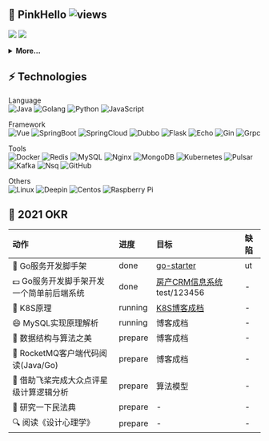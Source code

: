 ## 👷 PinkHello ![views](https://views.whatilearened.today/views/github/pinkhello/pinkhello.svg)
![](https://github-readme-stats.vercel.app/api?username=pinkhello&show_icons=true&theme=vue&hide_border=true&line_height=20&count_private=true)
![](https://github-readme-stats.vercel.app/api/top-langs/?username=pinkhello&layout=compact&hide_border=true&hide=html,vim&count_private=true)
<details>
 <summary><b>More...</b></summary>

```go
PinkHello := &Info {
    Name: "PinkHello",
    Occupation: "Full Stack Developer",
    Email: "lee123lee123@163.com",
    Wechat: "chess_1",
    Website: "https://pinkhello.me",
    Location: "Shanghai China"
}
```
</details>

## ⚡ Technologies

Language   
![Java](https://img.shields.io/badge/-Java-black?style=flat-square&logo=Java) 
![Golang](https://img.shields.io/badge/-Golang-black?style=flat-square&logo=Golang) 
![Python](https://img.shields.io/badge/-Python-black?style=flat-square&logo=Python)
![JavaScript](https://img.shields.io/badge/-JavaScript-black?style=flat-square&logo=JavaScript)

Framework   
![Vue](https://img.shields.io/badge/-Vue-000000?style=flat-square&logo=Vue.js)
![SpringBoot](https://img.shields.io/badge/-SpringBoot-black?style=flat-square&logo=SpringBoot)
![SpringCloud](https://img.shields.io/badge/-SpringCloud-black?style=flat-square&logo=SpringCloud)
![Dubbo](https://img.shields.io/badge/-Dubbo-black?style=flat-square&logo=Dubbo)
![Flask](https://img.shields.io/badge/-Flask-black?style=flat-square&logo=Flask)
![Echo](https://img.shields.io/badge/-Echo-black?style=flat-square&logo=Echo)
![Gin](https://img.shields.io/badge/-Gin-black?style=flat-square&logo=Gin)
![Grpc](https://img.shields.io/badge/-Grpc-black?style=flat-square&logo=Grpc)

Tools   
![Docker](https://img.shields.io/badge/-Docker-black?style=flat-square&logo=Docker)
![Redis](https://img.shields.io/badge/-Redis-black?style=flat-square&logo=Redis)
![MySQL](https://img.shields.io/badge/-MySQL-black?style=flat-square&logo=mysql)
![Nginx](https://img.shields.io/badge/-Nginx-black?style=flat-square&logo=Nginx)
![MongoDB](https://img.shields.io/badge/-MongoDB-black?style=flat-square&logo=MongoDB)
![Kubernetes](https://img.shields.io/badge/-Kubernetes-black?style=flat-square&logo=Kubernetes)
![Pulsar](https://img.shields.io/badge/-Pulsar-black?style=flat-square&logo=Pulsar)
![Kafka](https://img.shields.io/badge/-Kafka-black?style=flat-square&logo=Kafka)
![Nsq](https://img.shields.io/badge/-Nsq-black?style=flat-square&logo=Nsq)
![GitHub](https://img.shields.io/badge/-GitHub-181717?style=flat-square&logo=github)

Others   
![Linux](https://img.shields.io/badge/-Linux-black?style=flat-square&logo=Linux)
![Deepin](https://img.shields.io/badge/-Deepin-007CFF?style=flat-square&logo=deepin)
![Centos](https://img.shields.io/badge/-Centos-262577?style=flat-square&logo=Centos)
![Raspberry Pi](https://img.shields.io/badge/-Raspberry%20Pi-C51A4A?style=flat-square&logo=Raspberry-Pi)

## 🚀 2021 OKR
| 动作 | 进度 | 目标 | 缺陷 |
| :---- | :---- | :---- | :---- |
| 👯 Go服务开发脚手架 | done | [go-starter](https://github.com/PinkHello/go-starter) | ut |
| 💵 Go服务开发脚手架开发一个简单前后端系统 | done | [房产CRM信息系统](http://121.4.242.26) test/123456  | - |  
| 🐳 K8S原理 | running | [K8S博客成档](https://pinkhello.me/categories/k8s/) | - |  
| 😄 MySQL实现原理解析 | running | 博客成档 | - |  
| 🏫 数据结构与算法之美 | prepare | 博客成档 | - |  
| 🚀 RocketMQ客户端代码阅读(Java/Go) | prepare | 博客成档 | - |  
| 👀 借助飞桨完成大众点评星级计算逻辑分析 | prepare | 算法模型 | - |  
| 🔭 研究一下民法典 | prepare | - | - |  
| 🔍 阅读《设计心理学》 | prepare | - | - |  
